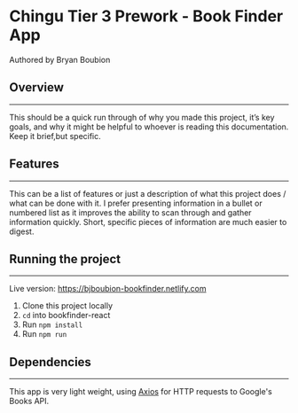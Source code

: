 # Chingu Tier 3 Prework - Book Finder App
Authored by Bryan Boubion

## Overview
---
This should be a quick run through of why you made this project, it’s key goals, and why it might be helpful to whoever is reading this documentation. Keep it brief,but specific.

## Features
---
This can be a list of features or just a description of what this project does / what can be done with it. I prefer presenting information in a bullet or numbered list as it improves the ability to scan through and gather information quickly. Short, specific pieces of information are much easier to digest.

## Running the project
---
Live version: https://bjboubion-bookfinder.netlify.com

1. Clone this project locally
2. `cd` into bookfinder-react
3. Run `npm install`
4. Run `npm run`

## Dependencies
---
This app is very light weight, using [Axios](https://www.npmjs.com/package/axios) for HTTP requests to Google's Books API.
